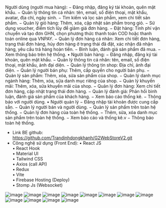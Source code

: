 Người dùng (người mua hàng):
− Đăng nhập, đăng ký tài khoản, quên mật khẩu.
− Quản lý thông tin cá nhân: tên, email, số điện thoại, mật khẩu, avatar, địa
chỉ, ngày sinh.
− Tìm kiếm và lọc sản phẩm, xem chi tiết sản phẩm.
− Quản lý giỏ hàng: Thêm, xóa, cập nhật sản phẩm trong giỏ.
− Sử dụng voucher, điểm tích lũy để giảm giá đơn hàng.
− Đặt hàng: Tính phí vận chuyển và tạo đơn GHN, chọn phương thức thanh
toán COD hoặc thanh toán online qua VNPAY.
− Quản lý đơn hàng cá nhân: Xem chi tiết đơn hàng, trạng thái đơn hàng, hủy
đơn hàng ở trạng thái đã đặt, xác nhận đã nhận hàng, yêu cầu trả hàng hoàn
tiền.
− Bình luận, đánh giá sản phẩm đã mua.
− Xem thông báo trên hệ thống.
• Người bán hàng:
− Đăng nhập, đăng ký tài khoản, quên mật khẩu.
− Quản lý thông tin cá nhân: tên, email, số điện thoại, mật khẩu, ảnh đại diện.
− Quản lý thông tin shop: Địa chỉ, ảnh đại diện.
− Quản lý người bán phụ: Thêm, cấp quyền cho người bán phụ.
− Quản lý sản phẩm: Thêm, xóa, sửa sản phẩm của shop.
− Quản lý danh mục ngành hàng: Thêm, xóa, sửa danh mục riêng của shop.
− Quản lý khuyến mãi: Thêm, xóa, sửa khuyến mãi của shop.
− Quản lý đơn hàng: Xem chi tiết đơn hàng, cập nhật trạng thái đơn hàng.
− Quản lý đánh giá: Phản hồi bình luận, đánh giá sản phẩm của khách hàng.
− Xem báo cáo thống kê.
− Thông báo với người dùng.
• Người quản lý
− Đăng nhập tài khoản được cung cấp sẵn.
− Quản lý người bán và người dùng.
− Quản lý sản phẩm trên toàn hệ thống.
− Quản lý đơn hàng của toàn hệ thống.
− Thêm, sửa, xóa danh mục sản phẩm trên toàn hệ thống.
− Xem báo cáo và thống kê.v
− Thông báo toàn hệ thống.
- Link BE github: https://github.com/Trandinhdongkhanh/G2WebStoreV2.git  
- Công nghệ sử dụng (Front End):
  •	React JS    
  •	React Hook  
  •	Material UI  
  •	Tailwind CSS  
  •	Axios (call API)  
  •	Redux  
  •	Vite  
  •	Firebase Hosting (Deploy)  
  •	Stomp Js (Websocket)  

![image](https://github.com/user-attachments/assets/96189b54-3ba8-4fd3-9ad6-5444b5a63c58)
![image](https://github.com/user-attachments/assets/1fcde21c-e02c-4357-a93e-23131ccb235c)
![image](https://github.com/user-attachments/assets/f7be40d6-0747-466f-9c2c-764ac11c12f5)
![image](https://github.com/user-attachments/assets/f23bf072-4ee0-4c69-911f-016f8199e9fa)
![image](https://github.com/user-attachments/assets/f2106b22-8f60-4221-9375-4139cc0e9888)
![image](https://github.com/user-attachments/assets/03e81bb0-2c02-4cf0-966b-b13e00aba37f)
![image](https://github.com/user-attachments/assets/dc5e8e41-427b-4e09-a2af-e84c97aa0458)
![image](https://github.com/user-attachments/assets/d686ac4c-b192-4549-96ae-daa4868db1c7)
![image](https://github.com/user-attachments/assets/500625f2-510b-4cda-8ab4-81bdf3e88aa8)
![image](https://github.com/user-attachments/assets/bdceb7cd-0e71-4d61-ba1f-7ecb2a935dca)
![image](https://github.com/user-attachments/assets/36e83546-a857-4a7d-b032-76ec32bff288)
![image](https://github.com/user-attachments/assets/cf5aea6c-d9f1-405a-9942-f77dfac96d5a)

